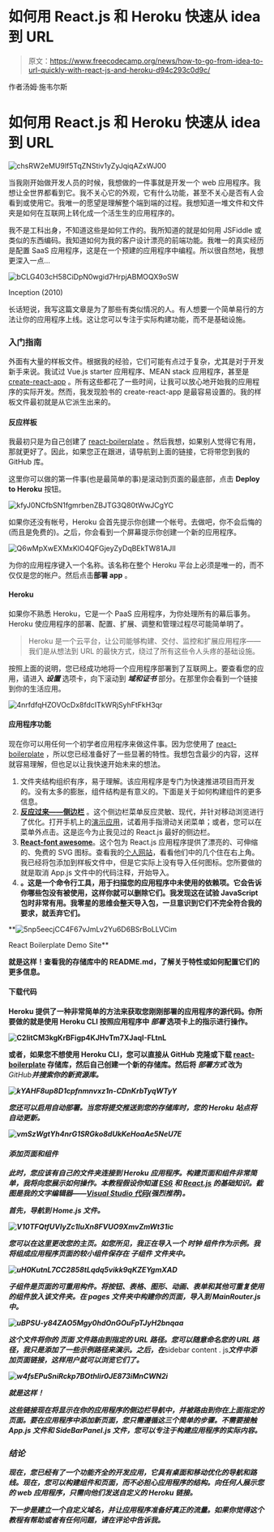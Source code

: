 # 如何用 React.js 和 Heroku 快速从 idea 到 URL

> 原文：<https://www.freecodecamp.org/news/how-to-go-from-idea-to-url-quickly-with-react-js-and-heroku-d94c293c0d9c/>

作者汤姆·施韦尔斯

# 如何用 React.js 和 Heroku 快速从 idea 到 URL

![chsRW2eMU9lf5TqZNStiv1yZyJqiqAZxWJ00](img/87f23d075a3b365d4f01637cd687d175.png)

当我刚开始做开发人员的时候，我想做的一件事就是开发一个 web 应用程序。我想让全世界都看到它。我不关心它的外观，它有什么功能，甚至不关心是否有人会看到或使用它。我唯一的愿望是理解整个端到端的过程。我想知道一堆文件和文件夹是如何在互联网上转化成一个活生生的应用程序的。

我不是工科出身，不知道这些是如何工作的。我所知道的就是如何用 JSFiddle 或类似的东西编码。我知道如何为我的客户设计漂亮的前端功能。我唯一的真实经历是配置 SaaS 应用程序，这是在一个预建的应用程序中编程。所以很自然地，我想更深入一点…

![bCLG403cH58CiDpN0wgid7HrpjABMOQX9oSW](img/ec5fb69df34edbdf76c563e40e5f9327.png)

Inception (2010)

长话短说，我写这篇文章是为了那些有类似情况的人。有人想要一个简单易行的方法让你的应用程序上线。这让您可以专注于实际构建功能，而不是基础设施。

### 入门指南

外面有大量的样板文件。根据我的经验，它们可能有点过于复杂，尤其是对于开发新手来说。我试过 Vue.js starter 应用程序、MEAN stack 应用程序，甚至是 [create-react-app](https://github.com/facebook/create-react-app) 。所有这些都花了一些时间，让我可以放心地开始我的应用程序的实际开发。然而，我发现脸书的 create-react-app 是最容易设置的。我的样板文件最初就是从它派生出来的。

#### 反应样板

我最初只是为自己创建了 [react-boilerplate](https://github.com/tomschweers/react-boilerplate) 。然后我想，如果别人觉得它有用，那就更好了。因此，如果您正在跟进，请导航到上面的链接，它将带您到我的 GitHub 库。

这里你可以做的第一件事(也是最简单的事)是滚动到页面的最底部，点击 **Deploy to Heroku** 按钮。

![kfyJ0NCfbSN1fgmrbenZBJTG3Q80tWwJCgYC](img/497ef12a8f6373b8b14e50d076d1ee89.png)

如果你还没有帐号，Heroku 会首先提示你创建一个帐号。去做吧，你不会后悔的(而且是免费的)。之后，你会看到一个屏幕提示你创建一个新的应用程序。

![Q6wMpXwEXMxKlO4QFGjeyZyDqBEkTW81AJIl](img/15c3ab8a7e92cdb1bebb9090b6d2f224.png)

为你的应用程序键入一个名称。该名称在整个 Heroku 平台上必须是唯一的，而不仅仅是您的帐户。然后点击**部署 app** 。

#### Heroku

如果你不熟悉 Heroku，它是一个 PaaS 应用程序，为你处理所有的幕后事务。Heroku 使应用程序的部署、配置、扩展、调整和管理过程尽可能简单明了。

> Heroku 是一个云平台，让公司能够构建、交付、监控和扩展应用程序——我们是从想法到 URL 的最快方式，绕过了所有这些令人头疼的基础设施。

按照上面的说明，您已经成功地将一个应用程序部署到了互联网上。要查看您的应用，请进入 ***设置*** 选项卡，向下滚动到 ***域和证书*** 部分。在那里你会看到一个链接到你的生活应用。

![4nrfdfqHZOVOcDx8fdcITkWRjSyhFtFkH3qr](img/bbe1a143ad0e65706614d89e31a63010.png)

#### 应用程序功能

现在你可以用任何一个初学者应用程序来做这件事。因为您使用了 [react-boilerplate](https://github.com/tomschweers/react-boilerplate) ，所以您已经准备好了一些显著的特性。我想包含最少的内容，这样就容易理解，但也足以让我快速开始未来的想法。

1.  文件夹结构组织有序，易于理解。该应用程序是专门为快速推进项目而开发的。没有太多的膨胀，组件结构是有意义的。下面是关于如何构建组件的更多信息。
2.  [**反应过来——侧边栏**](https://github.com/balloob/react-sidebar) 。这个侧边栏菜单反应灵敏、现代，并针对移动浏览进行了优化。打开手机上的[演示应用](https://react-boilerplate-sidenav.herokuapp.com/)，试着用手指滑动关闭菜单；或者，您可以在菜单外点击。这是迄今为止我见过的 React.js 最好的侧边栏。
3.  [**React-font awesome**](https://github.com/FortAwesome/react-fontawesome)。这个包为 React.js 应用程序提供了漂亮的、可伸缩的、免费的 SVG 图标。查看我的[个人网站](https://www.tomschweers.com/)，看看他们中的几个住在右上角。我已经将包添加到样板文件中，但是它实际上没有导入任何图标。您所要做的就是取消 App.js 文件中的代码注释，开始导入。
4.  [](https://github.com/depcheck/depcheck)**。这是一个命令行工具，用于扫描您的应用程序中未使用的依赖项。它会告诉你哪些包没有被使用，这样你就可以删除它们。我发现这在试验 JavaScript 包时非常有用。我零星的思维会整天导入包，一旦意识到它们不完全符合我的要求，就丢弃它们。**

**![5np5eecjCC4F67vJmLv2Yu6D6BSrBoLLVCim](img/96e888f2e1c65dbb1d6123dbf146cb89.png)

React Boilerplate Demo Site** 

**就是这样！查看我的存储库中的 README.md，了解关于特性或如何配置它们的更多信息。**

#### **下载代码**

**Heroku 提供了一种非常简单的方法来获取您刚刚部署的应用程序的源代码。你所要做的就是使用 Heroku CLI 按照应用程序中 ***部署*** 选项卡上的指示进行操作。**

**![C2IitCM3kgKrBFigp4KJHvTm7XJaqI-FLtnL](img/395b0fdd86d3127075aa07585f5f9f5a.png)**

**或者，如果您不想使用 Heroku CLI，您可以直接从 GitHub 克隆或下载 [react-boilerplate](https://github.com/tomschweers/react-boilerplate) 存储库，然后自己创建一个新的存储库。然后将 ***部署方式*** 改为***GitHub****并搜索你的新资源库。***

***![kYAHF8up8D1cpfnmnvxz1n-CDnKrbTyqWTyY](img/218cbdef44166e4a831cb01a21856fd6.png)***

***您还可以启用自动部署。当您将提交推送到您的存储库时，您的 Heroku 站点将自动更新。***

***![vmSzWgtYh4nrG1SRGko8dUkKeHoaAe5NeU7E](img/8624fe2a14a091aca4a181d9838793d9.png)***

#### ***添加页面和组件***

***此时，您应该有自己的文件夹连接到 Heroku 应用程序。构建页面和组件非常简单，我将向您展示如何操作。本教程假设你知道 [ES6](http://es6-features.org/#Constants) 和 [React.js](https://reactjs.org/) 的基础知识。截图是我的文字编辑器——[Visual Studio 代码](https://code.visualstudio.com/)(强烈推荐)。***

***首先，导航到 ***Home.js*** 文件。***

***![V10TFQtfUVIyZc1IuXn8FVUO9XmvZmWt31ic](img/4d1211f193d8083a0b84e1e70051f4c4.png)***

***您可以在这里更改您的主页。如您所见，我正在导入一个 ***时钟*** 组件作为示例。我将组成应用程序页面的较小组件保存在 ***子组件*** 文件夹中。***

***![uH0KutnL7CC2858tLqdq5vikk9qKZEYgmXAD](img/beceecb40a21c1d02072c87ad5aaf355.png)***

***子组件是页面的可重用构件。将按钮、表格、图形、动画、表单和其他可重复使用的组件放入该文件夹。在 ***pages*** 文件夹中构建你的页面，导入到 ***MainRouter.js*** 中。***

***![uBPSU-y84ZAO5Mgy0hdOnGOuFpTJyH2bnqaa](img/af6680aea04a552dbeeb03acd3d09034.png)***

***这个文件将你的 ***页面*** 文件路由到指定的 URL 路径。您可以随意命名您的 URL 路径，我只是添加了一些示例路径来演示。之后，在***sidebar content . js***文件中添加页面链接，这样用户就可以浏览它们了。***

***![w4fsEPuSniRckp7BOthlir0JE873iMnCWN2i](img/8ea5194e18b9dd25e1bb0f357911159d.png)***

***就是这样！***

***这些链接现在将显示在你的应用程序的侧边栏导航中，并被路由到你在上面指定的页面。要在应用程序中添加新页面，您只需遵循这三个简单的步骤。不需要接触 ***App.js*** 文件和 ***SideBarPanel.js*** 文件，您可以专注于构建应用程序的实际内容。***

### ***结论***

***现在，您已经有了一个功能齐全的开发应用，它具有桌面和移动优化的导航和路线。现在，您可以构建组件和页面，而不必担心应用程序的结构。向任何人展示您的 web 应用程序，只需向他们发送自定义的 Heroku 链接。***

***下一步是建立一个自定义域名，并让应用程序准备好真正的流量。如果你觉得这个教程有帮助或者有任何问题，请在评论中告诉我。***